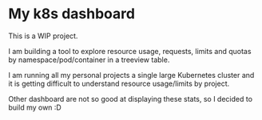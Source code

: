 # My k8s dashboard

This is a WIP project.

I am building a tool to explore resource usage, requests, limits and quotas by namespace/pod/container in a treeview table.

I am running all my personal projects a single large Kubernetes cluster and it is getting difficult to understand resource usage/limits by project.

Other dashboard are not so good at displaying these stats, so I decided to build my own :D
